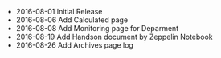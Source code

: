 * 2016-08-01 Initial Release
* 2016-08-06 Add Calculated page
* 2016-08-08 Add Monitoring page for Deparment
* 2016-08-19 Add Handson document by Zeppelin Notebook
* 2016-08-26 Add Archives page log
